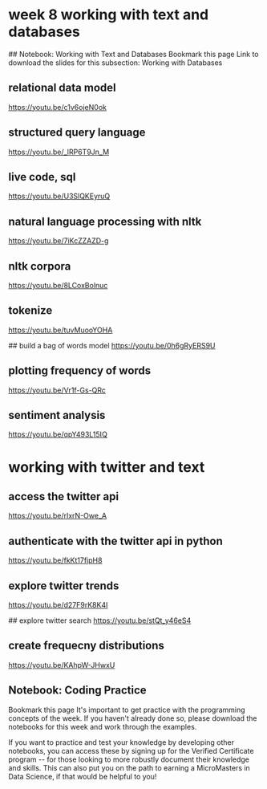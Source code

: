 # week 8 working with text and databases

## Notebook: Working with Text and Databases
Bookmark this page
Link to download the slides for this subsection: Working with Databases

## relational data model
https://youtu.be/c1v6ojeN0ok

## structured query language
https://youtu.be/_lRP6T9Jn_M

## live code, sql
https://youtu.be/U3SlQKEyruQ

## natural language processing with nltk
https://youtu.be/7iKcZZAZD-g

## nltk corpora
https://youtu.be/8LCoxBolnuc

## tokenize
https://youtu.be/tuvMuooYOHA

## build a bag of words model
https://youtu.be/0h6gRyERS9U

## plotting frequency of words
https://youtu.be/Vr1f-Gs-QRc

## sentiment analysis
https://youtu.be/qpY493L15IQ

# working with twitter and text

## access the twitter api
https://youtu.be/rIxrN-Owe_A

## authenticate with the twitter api in python
https://youtu.be/fkKt17fjpH8

## explore twitter trends
https://youtu.be/d27F9rK8K4I

## explore twitter search
https://youtu.be/stQt_y46eS4

## create frequecny distributions
https://youtu.be/KAhpW-JHwxU

## Notebook: Coding Practice
Bookmark this page
It's important to get practice with the programming concepts of the week.  If you haven't already done so, please download the notebooks for this week and work through the examples.

If you want to practice and test your knowledge by developing other notebooks, you can access these by signing up for the Verified Certificate program -- for those looking to more robustly document their knowledge and skills.  This can also put you on the path to earning a MicroMasters in Data Science, if that would be helpful to you!



